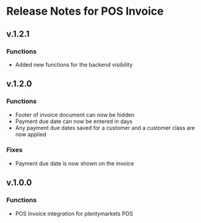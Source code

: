 # Release Notes for POS Invoice

## v.1.2.1

### Functions

-  Added new functions for the backend visibility

## v.1.2.0

### Functions

- Footer of invoice document can now be hidden
- Payment due date can now be entered in days
- Any payment due dates saved for a customer and a customer class are now applied

### Fixes

- Payment due date is now shown on the invoice

## v.1.0.0

### Functions

- POS Invoice integration for plentymarkets POS

